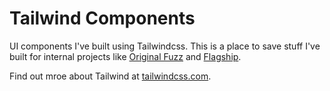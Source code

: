 # Tailwind Components
UI components I've built using Tailwindcss. This is a place to save stuff I've built for internal projects like [Original Fuzz](https://originalfuzz.com) and [Flagship](https://goflagship.app).

Find out mroe about Tailwind at [tailwindcss.com](https://tailwindcss.com).
